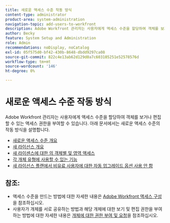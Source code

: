 ```yaml
---
title: 새로운 액세스 수준 작동 방식
content-type: administrator
product-area: system-administration
navigation-topic: add-users-to-workfront
description: Adobe Workfront 관리자는 사용자에게 액세스 수준을 할당하여 객체를 보거나 편집할 수 있는 액세스 권한을 부여할 수 있습니다. 아래 문서에서는 새로운 액세스 수준의 작동 방식을 설명합니다.
author: Becky
feature: System Setup and Administration
role: Admin
recommendations: noDisplay, noCatalog
exl-id: 05f575d0-bf42-430b-8648-dbdd9297ca08
source-git-commit: 822c4e13ab62d129d0a7c603105251e52578576d
workflow-type: tm+mt
source-wordcount: '146'
ht-degree: 0%

---
```


# 새로운 액세스 수준 작동 방식

Adobe Workfront 관리자는 사용자에게 액세스 수준을 할당하여 객체를 보거나 편집할 수 있는 액세스 권한을 부여할 수 있습니다. 아래 문서에서는 새로운 액세스 수준의 작동 방식을 설명합니다.

* [새로운 액세스 수준 개요](/help/quicksilver/administration-and-setup/add-users/how-access-levels-work/access-level-overview.md)
* [새 라이선스 개요](/help/quicksilver/administration-and-setup/add-users/how-access-levels-work/licenses-overview.md)
* [새 라이센스에 대한 의 객체별 및 영역 액세스](/help/quicksilver/administration-and-setup/add-users/how-access-levels-work/access-to-objects-areas-license-types.md)
* [각 개체 유형에 사용할 수 있는 기능](/help/quicksilver/administration-and-setup/add-users/how-access-levels-work/functionality-available-for-objects.md)
* [새 라이선스 플랜에서 비유료 사용자에 대한 자동 업그레이드 옵션 사용 안 함](/help/quicksilver/administration-and-setup/add-users/how-access-levels-work/disable-auto-upgrade.md)

## 참조:

* 액세스 수준을 만드는 방법에 대한 자세한 내용은 [Adobe Workfront 액세스 구성](../../../administration-and-setup/add-users/configure-and-grant-access/configure-access.md)을 참조하십시오.
* 사용자가 개체를 서로 공유하는 방법과 해당 개체에 대한 보기 및 편집 권한을 부여하는 방법에 대한 자세한 내용은 [개체에 대한 권한 부여 및 요청](../../../workfront-basics/grant-and-request-access-to-objects/grant-and-request-access-to-objects.md)을 참조하십시오.
